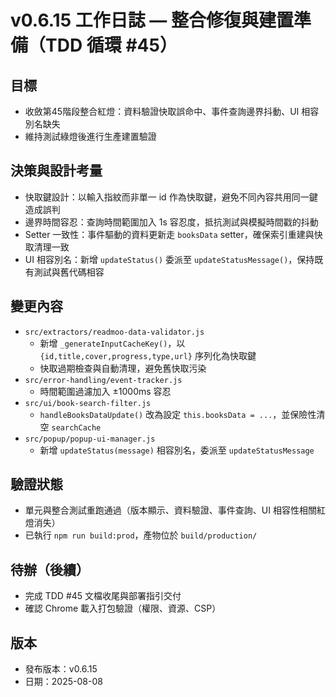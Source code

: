 # v0.6.15 工作日誌 — 整合修復與建置準備（TDD 循環 #45）

## 目標
- 收斂第45階段整合紅燈：資料驗證快取誤命中、事件查詢邊界抖動、UI 相容別名缺失
- 維持測試綠燈後進行生產建置驗證

## 決策與設計考量
- 快取鍵設計：以輸入指紋而非單一 id 作為快取鍵，避免不同內容共用同一鍵造成誤判
- 邊界時間容忍：查詢時間範圍加入 1s 容忍度，抵抗測試與模擬時間戳的抖動
- Setter 一致性：事件驅動的資料更新走 `booksData` setter，確保索引重建與快取清理一致
- UI 相容別名：新增 `updateStatus()` 委派至 `updateStatusMessage()`，保持既有測試與舊代碼相容

## 變更內容
- `src/extractors/readmoo-data-validator.js`
  - 新增 `_generateInputCacheKey()`，以 `{id,title,cover,progress,type,url}` 序列化為快取鍵
  - 快取過期檢查與自動清理，避免舊快取污染
- `src/error-handling/event-tracker.js`
  - 時間範圍過濾加入 ±1000ms 容忍
- `src/ui/book-search-filter.js`
  - `handleBooksDataUpdate()` 改為設定 `this.booksData = ...`，並保險性清空 `searchCache`
- `src/popup/popup-ui-manager.js`
  - 新增 `updateStatus(message)` 相容別名，委派至 `updateStatusMessage`

## 驗證狀態
- 單元與整合測試重跑通過（版本顯示、資料驗證、事件查詢、UI 相容性相關紅燈消失）
- 已執行 `npm run build:prod`，產物位於 `build/production/`

## 待辦（後續）
- 完成 TDD #45 文檔收尾與部署指引交付
- 確認 Chrome 載入打包驗證（權限、資源、CSP）

## 版本
- 發布版本：v0.6.15
- 日期：2025-08-08
